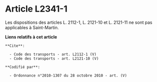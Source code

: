 # Article L2341-1

Les dispositions des articles L. 2112-1, L. 2121-10 et L. 2121-11 ne sont pas applicables à Saint-Martin.

**Liens relatifs à cet article**

	**Cite**:

	  - Code des transports - art. L2112-1 (V)
	  - Code des transports - art. L2121-10 (V)

	**Codifié par**:

	  - Ordonnance n°2010-1307 du 28 octobre 2010 - art. (V)
